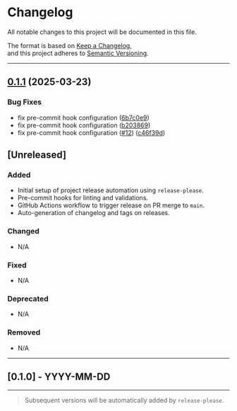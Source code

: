 # Changelog

All notable changes to this project will be documented in this file.

The format is based on [Keep a Changelog](https://keepachangelog.com/en/1.0.0/),  
and this project adheres to [Semantic Versioning](https://semver.org/spec/v2.0.0.html).

---

## [0.1.1](https://github.com/SourceSpring/action-nexus-upload/compare/v0.1.0...v0.1.1) (2025-03-23)


### Bug Fixes

* fix pre-commit hook configuration ([6b7c0e9](https://github.com/SourceSpring/action-nexus-upload/commit/6b7c0e95d2a909766feb484bc7f52d3b0e6651f3))
* fix pre-commit hook configuration ([b203869](https://github.com/SourceSpring/action-nexus-upload/commit/b20386967f1168ac29b1b15ce9a545739e082f3e))
* fix pre-commit hook configuration ([#12](https://github.com/SourceSpring/action-nexus-upload/issues/12)) ([c46f39d](https://github.com/SourceSpring/action-nexus-upload/commit/c46f39dc9fce498044caadd337b8e521e83c5c61))

## [Unreleased]

### Added

- Initial setup of project release automation using `release-please`.
- Pre-commit hooks for linting and validations.
- GitHub Actions workflow to trigger release on PR merge to `main`.
- Auto-generation of changelog and tags on releases.

### Changed

- N/A

### Fixed

- N/A

### Deprecated

- N/A

### Removed

- N/A

---

## [0.1.0] - YYYY-MM-DD

---

> Subsequent versions will be automatically added by `release-please`.
